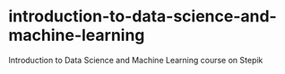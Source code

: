 # introduction-to-data-science-and-machine-learning
Introduction to Data Science and Machine Learning course on Stepik
